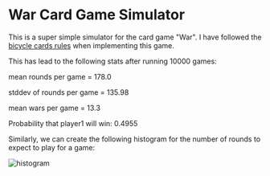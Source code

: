 # War Card Game Simulator

This is a super simple simulator for the card game "War". I have followed the [bicycle cards rules](https://bicyclecards.com/how-to-play/war/) when implementing this game. 


This has lead to the following stats after running 10000 games:

mean rounds per game = 178.0

stddev of rounds per game = 135.98

mean wars per game = 13.3

Probability that player1 will win: 0.4955


Similarly, we can create the following histogram for the number of rounds to expect to play for a game:

![histogram](https://github.com/zaporter/war_simulator/rounds_dist.png)


